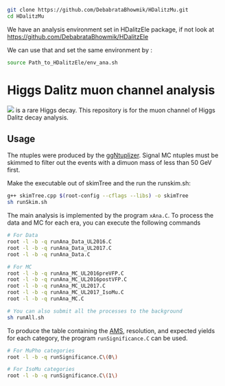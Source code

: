 ```bash
git clone https://github.com/DebabrataBhowmik/HDalitzMu.git
cd HDalitzMu
```

We have an analysis environment set in HDalitzEle package, if not look at https://github.com/DebabrataBhowmik/HDalitzEle 

We can use that and set the same environment by :
```bash
source Path_to_HDalitzEle/env_ana.sh
```


# Higgs Dalitz muon channel analysis
<img src="https://render.githubusercontent.com/render/math?math=H\rightarrow\gamma^*\gamma\rightarrow ll\gamma"> is a rare Higgs decay. This repository is for the muon channel of Higgs Dalitz decay analysis. 

## Usage
The ntuples were produced by the [ggNtuplizer](https://github.com/cmkuo/ggAnalysis/tree/106X). Signal MC ntuples must be skimmed to filter out the events with a dimuon mass of less than 50 GeV first. 

Make the executable out of skimTree and the run the runskim.sh: 

```bash
g++ skimTree.cpp $(root-config --cflags --libs) -o skimTree
sh runSkim.sh
```

The main analysis is implemented by the program `xAna.C`. To process the data and MC for each era, you can execute the following commands
```bash
# For Data
root -l -b -q runAna_Data_UL2016.C
root -l -b -q runAna_Data_UL2017.C
root -l -b -q runAna_Data.C

# For MC
root -l -b -q runAna_MC_UL2016preVFP.C
root -l -b -q runAna_MC_UL2016postVFP.C
root -l -b -q runAna_MC_UL2017.C 
root -l -b -q runAna_MC_UL2017_IsoMu.C 
root -l -b -q runAna_MC.C

# You can also submit all the processes to the background 
sh runAll.sh
```

To produce the table containing the [AMS](https://www.pp.rhul.ac.uk/~cowan/stat/medsig/medsigNote.pdf), resolution, and expected yields for each category, the program `runSignificance.C` can be used.
```bash
# For MuPho categories
root -l -b -q runSignificance.C\(0\)

# For IsoMu categories
root -l -b -q runSignificance.C\(1\)
```

